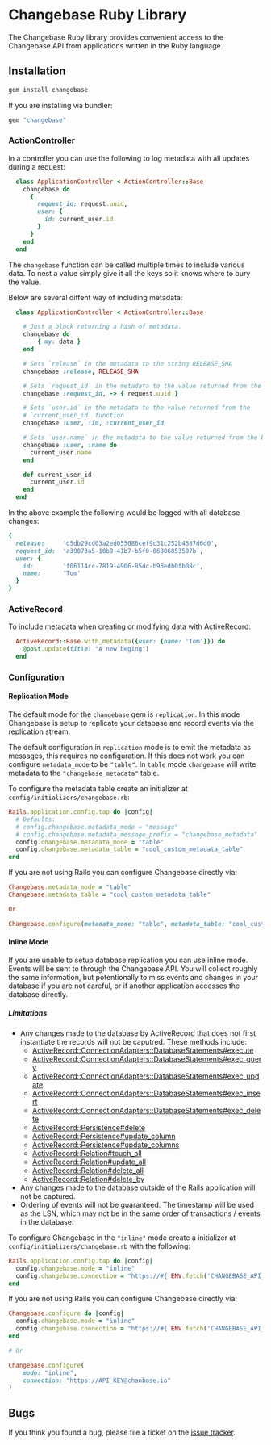# Changebase Ruby Library

The Changebase Ruby library provides convenient access to the Changebase API from
applications written in the Ruby language.

## Installation

```sh
gem install changebase
```

If you are installing via bundler:

```ruby
gem "changebase"
```

### ActionController

In a controller you can use the following to log metadata with all updates during
a request:

```ruby
  class ApplicationController < ActionController::Base
    changebase do
      {
        request_id: request.uuid,
        user: {
          id: current_user.id
        }
      }
    end
  end
```

The `changebase` function can be called multiple times to include various data.
To nest a value simply give it all the keys so it knows where to bury the value.

Below are several diffent way of including metadata:

```ruby
  class ApplicationController < ActionController::Base

    # Just a block returning a hash of metadata.
    changebase do
        { my: data }
    end

    # Sets `release` in the metadata to the string RELEASE_SHA
    changebase :release, RELEASE_SHA

    # Sets `request_id` in the metadata to the value returned from the `Proc`
    changebase :request_id, -> { request.uuid }

    # Sets `user.id` in the metadata to the value returned from the
    # `current_user_id` function
    changebase :user, :id, :current_user_id

    # Sets `user.name` in the metadata to the value returned from the block
    changebase :user, :name do
      current_user.name
    end

    def current_user_id
      current_user.id
    end
  end
```

In the above example the following would be logged with all database changes:

```ruby
{
  release:     'd5db29cd03a2ed055086cef9c31c252b4587d6d0',
  request_id:  'a39073a5-10b9-41b7-b5f0-06806853507b',
  user: {
    id:        'f06114cc-7819-4906-85dc-b93edb0fb08c',
    name:      'Tom'
  }
}
```

### ActiveRecord

To include metadata when creating or modifying data with ActiveRecord:

```ruby
  ActiveRecord::Base.with_metadata({user: {name: 'Tom'}}) do
    @post.update(title: "A new beging")
  end
```

### Configuration

#### Replication Mode

The default mode for the `changebase` gem is `replication`. In this mode
Changebase is setup to replicate your database and record events via the
replication stream.

The default configuration in `replication` mode is to emit the metadata
as messages, this requires no configuration. If this does not work you can
configure `metadata_mode` to be `"table"`. In `table` mode `changebase`
will write metadata to the `"changebase_metadata"` table.

To configure the metadata table create an initializer at
`config/initializers/changebase.rb`:

```ruby
Rails.application.config.tap do |config|
  # Defaults:
  # config.changebase.metadata_mode = "message"
  # config.changebase.metadata_message_prefix = "changebase_metadata"
  config.changebase.metadata_mode = "table"
  config.changebase.metadata_table = "cool_custom_metadata_table"
end
```

If you are not using Rails you can configure Changebase directly via:

```ruby
Changebase.metadata_mode = "table"
Changebase.metadata_table = "cool_custom_metadata_table"

Or

Changebase.configure(metadata_mode: "table", metadata_table: "cool_custom_metadata_table")
```

#### Inline Mode

If you are unable to setup database replication you can use inline mode. Events
will be sent to through the Changebase API. You will collect roughly the same
information, but potentionally to miss events and changes in your database
if you are not careful, or if another application accesses the database directly.

##### Limitations

- Any changes made to the database by ActiveRecord that does not first
  instantiate the records will not be caputred. These methods include:
  - [ActiveRecord::ConnectionAdapters::DatabaseStatements#execute](https://api.rubyonrails.org/classes/ActiveRecord/ConnectionAdapters/DatabaseStatements.html#method-i-execute)
  - [ActiveRecord::ConnectionAdapters::DatabaseStatements#exec_query](https://api.rubyonrails.org/classes/ActiveRecord/ConnectionAdapters/DatabaseStatements.html#method-i-exec_query)
  - [ActiveRecord::ConnectionAdapters::DatabaseStatements#exec_update](https://api.rubyonrails.org/classes/ActiveRecord/ConnectionAdapters/DatabaseStatements.html#method-i-exec_update)
  - [ActiveRecord::ConnectionAdapters::DatabaseStatements#exec_insert](https://api.rubyonrails.org/classes/ActiveRecord/ConnectionAdapters/DatabaseStatements.html#method-i-exec_insert)
  - [ActiveRecord::ConnectionAdapters::DatabaseStatements#exec_delete](https://api.rubyonrails.org/classes/ActiveRecord/ConnectionAdapters/DatabaseStatements.html#method-i-exec_delete)
  - [ActiveRecord::Persistence#delete](https://api.rubyonrails.org/classes/ActiveRecord/Persistence.html#method-i-delete)
  - [ActiveRecord::Persistence#update_column](https://api.rubyonrails.org/classes/ActiveRecord/Persistence.html#method-i-update_column)
  - [ActiveRecord::Persistence#update_columns](https://api.rubyonrails.org/classes/ActiveRecord/Persistence.html#method-i-update_columns)
  - [ActiveRecord::Relation#touch_all](https://api.rubyonrails.org/classes/ActiveRecord/Relation.html#method-i-touch_all)
  - [ActiveRecord::Relation#update_all](https://api.rubyonrails.org/classes/ActiveRecord/Relation.html#method-i-update_all)
  - [ActiveRecord::Relation#delete_all](https://api.rubyonrails.org/classes/ActiveRecord/Relation.html#method-i-delete_all)
  - [ActiveRecord::Relation#delete_by](https://api.rubyonrails.org/classes/ActiveRecord/Relation.html#method-i-delete_by)
- Any changes made to the database outside of the Rails application will not be
  captured.
- Ordering of events will not be guaranteed. The timestamp will be used as the
  LSN, which may not be in the same order of transactions / events in the database.

To configure Changebase in the `"inline"` mode create a initializer at
`config/initializers/changebase.rb` with the following:

```ruby
Rails.application.config.tap do |config|
  config.changebase.mode = "inline"
  config.changebase.connection = "https://#{ ENV.fetch('CHANGEBASE_API_KEY') }@changebase.io"
end
```

If you are not using Rails you can configure Changebase directly via:

```ruby
Changebase.configure do |config|
  config.changebase.mode = "inline"
  config.changebase.connection = "https://#{ ENV.fetch('CHANGEBASE_API_KEY') }@changebase.io"
end

# Or

Changebase.configure(
    mode: "inline",
    connection: "https://API_KEY@chanbase.io"
)
```

## Bugs

If you think you found a bug, please file a ticket on the [issue
tracker](https://github.com/changebase-io/ruby-gem/issues).
